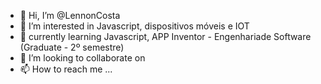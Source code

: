 - 👋 Hi, I’m @LennonCosta
- 👀 I’m interested in Javascript, dispositivos móveis e IOT
- 🌱 currently learning Javascript, APP Inventor - Engenhariade Software (Graduate - 2º semestre)
- 💞️ I’m looking to collaborate on 
- 📫 How to reach me ...

<!---
LennonCosta/LennonCosta is a ✨ special ✨ repository because its `README.md` (this file) appears on your GitHub profile.
You can click the Preview link to take a look at your changes. 
--->
